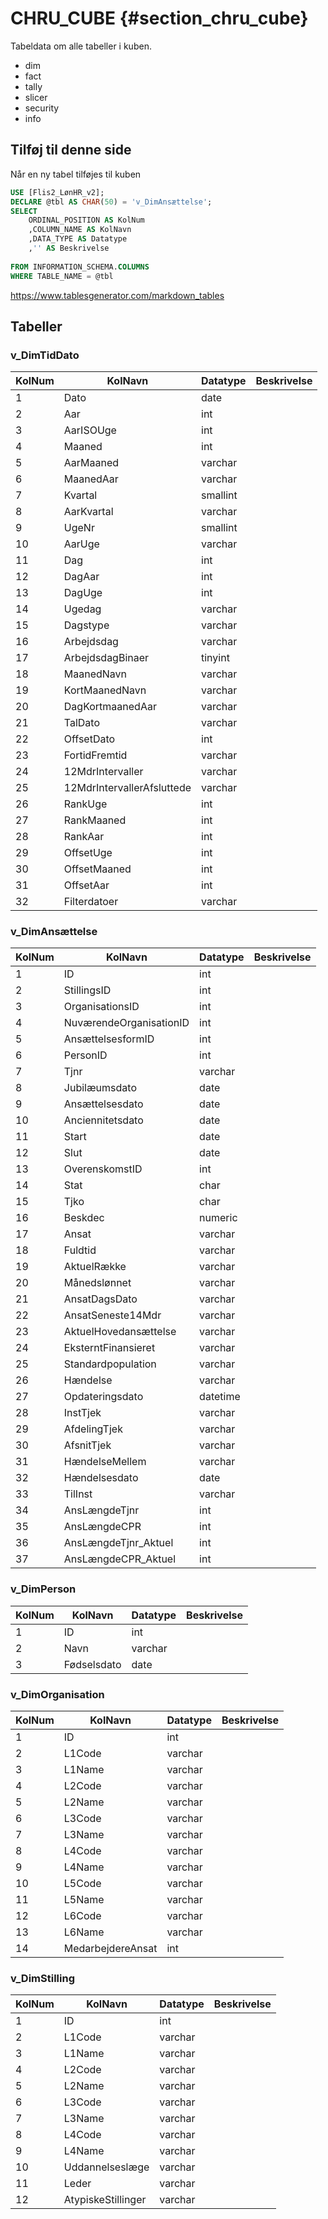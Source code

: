 # CHRU_CUBE {#section_chru_cube}
Tabeldata om alle tabeller i kuben.
- dim
- fact
- tally
- slicer
- security
- info

## Tilføj til denne side

Når en ny tabel tilføjes til kuben


```SQL
USE [Flis2_LønHR_v2];
DECLARE @tbl AS CHAR(50) = 'v_DimAnsættelse';
SELECT
	ORDINAL_POSITION AS KolNum
	,COLUMN_NAME AS KolNavn
	,DATA_TYPE AS Datatype
	,'' AS Beskrivelse
		
FROM INFORMATION_SCHEMA.COLUMNS
WHERE TABLE_NAME = @tbl
```

https://www.tablesgenerator.com/markdown_tables


## Tabeller

### v_DimTidDato
| KolNum | KolNavn                    | Datatype | Beskrivelse |
|--------|----------------------------|----------|-------------|
| 1      | Dato                       | date     |             |
| 2      | Aar                        | int      |             |
| 3      | AarISOUge                  | int      |             |
| 4      | Maaned                     | int      |             |
| 5      | AarMaaned                  | varchar  |             |
| 6      | MaanedAar                  | varchar  |             |
| 7      | Kvartal                    | smallint |             |
| 8      | AarKvartal                 | varchar  |             |
| 9      | UgeNr                      | smallint |             |
| 10     | AarUge                     | varchar  |             |
| 11     | Dag                        | int      |             |
| 12     | DagAar                     | int      |             |
| 13     | DagUge                     | int      |             |
| 14     | Ugedag                     | varchar  |             |
| 15     | Dagstype                   | varchar  |             |
| 16     | Arbejdsdag                 | varchar  |             |
| 17     | ArbejdsdagBinaer           | tinyint  |             |
| 18     | MaanedNavn                 | varchar  |             |
| 19     | KortMaanedNavn             | varchar  |             |
| 20     | DagKortmaanedAar           | varchar  |             |
| 21     | TalDato                    | varchar  |             |
| 22     | OffsetDato                 | int      |             |
| 23     | FortidFremtid              | varchar  |             |
| 24     | 12MdrIntervaller           | varchar  |             |
| 25     | 12MdrIntervallerAfsluttede | varchar  |             |
| 26     | RankUge                    | int      |             |
| 27     | RankMaaned                 | int      |             |
| 28     | RankAar                    | int      |             |
| 29     | OffsetUge                  | int      |             |
| 30     | OffsetMaaned               | int      |             |
| 31     | OffsetAar                  | int      |             |
| 32     | Filterdatoer               | varchar  |             |

### v_DimAnsættelse
|     KolNum    |     KolNavn                    |     Datatype    |     Beskrivelse    |
|---------------|--------------------------------|-----------------|--------------------|
|     1         |     ID                         |     int         |                    |
|     2         |     StillingsID                |     int         |                    |
|     3         |     OrganisationsID            |     int         |                    |
|     4         |     NuværendeOrganisationID    |     int         |                    |
|     5         |     AnsættelsesformID          |     int         |                    |
|     6         |     PersonID                   |     int         |                    |
|     7         |     Tjnr                       |     varchar     |                    |
|     8         |     Jubilæumsdato              |     date        |                    |
|     9         |     Ansættelsesdato            |     date        |                    |
|     10        |     Anciennitetsdato           |     date        |                    |
|     11        |     Start                      |     date        |                    |
|     12        |     Slut                       |     date        |                    |
|     13        |     OverenskomstID             |     int         |                    |
|     14        |     Stat                       |     char        |                    |
|     15        |     Tjko                       |     char        |                    |
|     16        |     Beskdec                    |     numeric     |                    |
|     17        |     Ansat                      |     varchar     |                    |
|     18        |     Fuldtid                    |     varchar     |                    |
|     19        |     AktuelRække                |     varchar     |                    |
|     20        |     Månedslønnet               |     varchar     |                    |
|     21        |     AnsatDagsDato              |     varchar     |                    |
|     22        |     AnsatSeneste14Mdr          |     varchar     |                    |
|     23        |     AktuelHovedansættelse      |     varchar     |                    |
|     24        |     EksterntFinansieret        |     varchar     |                    |
|     25        |     Standardpopulation         |     varchar     |                    |
|     26        |     Hændelse                   |     varchar     |                    |
|     27        |     Opdateringsdato            |     datetime    |                    |
|     28        |     InstTjek                   |     varchar     |                    |
|     29        |     AfdelingTjek               |     varchar     |                    |
|     30        |     AfsnitTjek                 |     varchar     |                    |
|     31        |     HændelseMellem             |     varchar     |                    |
|     32        |     Hændelsesdato              |     date        |                    |
|     33        |     TilInst                    |     varchar     |                    |
|     34        |     AnsLængdeTjnr              |     int         |                    |
|     35        |     AnsLængdeCPR               |     int         |                    |
|     36        |     AnsLængdeTjnr_Aktuel       |     int         |                    |
|     37        |     AnsLængdeCPR_Aktuel        |     int         |                    |

### v_DimPerson
|     KolNum    |     KolNavn        |     Datatype    |     Beskrivelse    |
|---------------|--------------------|-----------------|--------------------|
|     1         |     ID             |     int         |                    |
|     2         |     Navn           |     varchar     |                    |
|     3         |     Fødselsdato    |     date        |                    |

### v_DimOrganisation
|     KolNum    |     KolNavn              |     Datatype    |     Beskrivelse    |
|---------------|--------------------------|-----------------|--------------------|
|     1         |     ID                   |     int         |                    |
|     2         |     L1Code               |     varchar     |                    |
|     3         |     L1Name               |     varchar     |                    |
|     4         |     L2Code               |     varchar     |                    |
|     5         |     L2Name               |     varchar     |                    |
|     6         |     L3Code               |     varchar     |                    |
|     7         |     L3Name               |     varchar     |                    |
|     8         |     L4Code               |     varchar     |                    |
|     9         |     L4Name               |     varchar     |                    |
|     10        |     L5Code               |     varchar     |                    |
|     11        |     L5Name               |     varchar     |                    |
|     12        |     L6Code               |     varchar     |                    |
|     13        |     L6Name               |     varchar     |                    |
|     14        |     MedarbejdereAnsat    |     int         |                    |


### v_DimStilling
|     KolNum    |     KolNavn               |     Datatype    |     Beskrivelse    |
|---------------|---------------------------|-----------------|--------------------|
|     1         |     ID                    |     int         |                    |
|     2         |     L1Code                |     varchar     |                    |
|     3         |     L1Name                |     varchar     |                    |
|     4         |     L2Code                |     varchar     |                    |
|     5         |     L2Name                |     varchar     |                    |
|     6         |     L3Code                |     varchar     |                    |
|     7         |     L3Name                |     varchar     |                    |
|     8         |     L4Code                |     varchar     |                    |
|     9         |     L4Name                |     varchar     |                    |
|     10        |     Uddannelseslæge       |     varchar     |                    |
|     11        |     Leder                 |     varchar     |                    |
|     12        |     AtypiskeStillinger    |     varchar     |                    |
